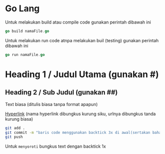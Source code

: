 # Go Lang

Untuk melakukan build atau compile code gunakan perintah dibawah ini
```go
go build namaFile.go
```

Untuk melakukan run code atnpa melakukan buil (testing) gunakan perintah dibawah ini
```go
go run namaFile.go
```

##
##

# Heading 1 / Judul Utama (gunakan #)

## Heading 2 / Sub Judul (gunakan ##)

Text biasa (ditulis biasa tanpa format apapun)

[Hyperlink](https://www.google.com) (nama hyperlink dibungkus kurung siku, urlnya dibungkus tanda kurung biasa)

```bash
git add .
git commit -m "baris code menggunakan backtick 3x di awal(sertakan bahasanya) dan akhir code"
git push
```

Untuk `menyoroti` bungkus text dengan backtick 1x
